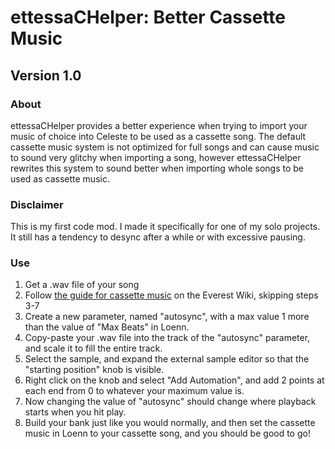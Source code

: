 ﻿# ettessaCHelper: Better Cassette Music
## Version 1.0
### About
ettessaCHelper provides a better experience when trying to import your music of choice into Celeste to be used as a cassette song. The default cassette music system is not optimized for full songs and can cause music to sound very glitchy when importing a song, however ettessaCHelper rewrites this system to sound better when importing whole songs to be used as cassette music.

### Disclaimer
This is my first code mod. I made it specifically for one of my solo projects. It still has a tendency to desync after a while or with excessive pausing.

### Use

1. Get a .wav file of your song
2. Follow [the guide for cassette music](https://github.com/EverestAPI/Resources/wiki/Advanced-Custom-Audio#adding-cassette-music) on the Everest Wiki, skipping steps 3-7
3. Create a new parameter, named "autosync", with a max value 1 more than the value of "Max Beats" in Loenn.
4. Copy-paste your .wav file into the track of the "autosync" parameter, and scale it to fill the entire track.
5. Select the sample, and expand the external sample editor so that the "starting position" knob is visible.
6. Right click on the knob and select "Add Automation", and add 2 points at each end from 0 to whatever your maximum value is.
7. Now changing the value of "autosync" should change where playback starts when you hit play.
8. Build your bank just like you would normally, and then set the cassette music in Loenn to your cassette song, and you should be good to go!


